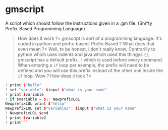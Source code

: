 # gmscript
A script which should follow the instructions given in a .gm file. (Shi*ty Prefix-Based Programming Language)

> How does it work ?<
gmscript is sort of a programming language. It's coded in python and prefix-based.
> Prefix-Based ? What does that even mean ?<
Well, to be honest, i don't really know. Contrarilly to python which uses indents and java which used this thingys `{}`, gmscript has a default prefix, `!` which is used before every command. When entering a `if` loop per exemple, the prefix will need to be defined and you will use this prefix instead of the other one inside the `if` loop.
> Wow ? How does it look ?<
```c++
! print $"hello"
! set "variable": $input $"what is your name"
! print $variable
! if $variable = $1: NewprefixLOL
NewprefixLOL print $"hello"
NewprefixLOL set $"variable2": $input $"what is your name"
! NewprefixLOL $end
! print $variable2
! print```
